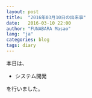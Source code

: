 ```yaml
---
layout: post
title:  "2016年03月10日の出来事"
date:   2016-03-10 22:00
author: "FUNABARA Masao"
lang: "ja"
categories: blog
tags: diary
---
```


本日は、

* システム開発

を行いました。
